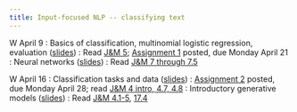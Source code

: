 ```yaml
---
title: Input-focused NLP -- classifying text
---
```


W April 9
: Basics of classification, multinomial logistic regression, evaluation ([slides](https://docs.google.com/presentation/d/1lSJZcajzkyuyWgOGhGOgxKG161IBbwKqZ0zD_T7HSjA/edit?usp=sharing))
  : Read  [J&M 5](https://web.stanford.edu/~jurafsky/slp3/5.pdf); [Assignment 1](../assets/docs/A1.pdf) posted, due Monday April 21
: Neural networks ([slides](https://docs.google.com/presentation/d/1pukVpIUuliqPo5Lrn43Y0MbpVoF-LZIuDc0yukcXsHU/edit?usp=sharing))
  : Read [J&M 7 through 7.5](https://web.stanford.edu/~jurafsky/slp3/7.pdf)

W April 16
: Classification tasks and data ([slides](https://docs.google.com/presentation/d/1kx5h3hoj53ejSby1iVZdeBZpCIkrf81thVQqQbKZY04/edit?usp=sharing))
  : [Assignment 2](../assets/docs/A2.pdf) posted, due Monday April 28; read [J&M 4 intro, 4.7, 4.8](https://web.stanford.edu/~jurafsky/slp3/4.pdf)
: Introductory generative models ([slides](https://docs.google.com/presentation/d/1XEGJ2O7BvWzjJticEWf9IKtW30GYNMqymS_OYVc3B2E/edit?usp=sharing))
  : Read [J&M 4.1-5](https://web.stanford.edu/~jurafsky/slp3/4.pdf), [17.4](https://web.stanford.edu/~jurafsky/slp3/17.pdf)
